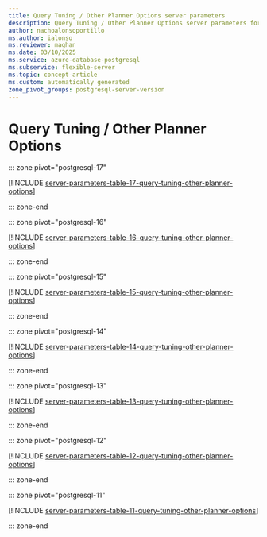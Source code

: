 ```yaml
---
title: Query Tuning / Other Planner Options server parameters
description: Query Tuning / Other Planner Options server parameters for Azure Database for PostgreSQL - Flexible Server.
author: nachoalonsoportillo
ms.author: ialonso
ms.reviewer: maghan
ms.date: 03/10/2025
ms.service: azure-database-postgresql
ms.subservice: flexible-server
ms.topic: concept-article
ms.custom: automatically generated
zone_pivot_groups: postgresql-server-version
---
```

# Query Tuning / Other Planner Options


::: zone pivot="postgresql-17"

[!INCLUDE [server-parameters-table-17-query-tuning-other-planner-options](./includes/server-parameters-table-17-query-tuning-other-planner-options.md)]

::: zone-end


::: zone pivot="postgresql-16"

[!INCLUDE [server-parameters-table-16-query-tuning-other-planner-options](./includes/server-parameters-table-16-query-tuning-other-planner-options.md)]

::: zone-end


::: zone pivot="postgresql-15"

[!INCLUDE [server-parameters-table-15-query-tuning-other-planner-options](./includes/server-parameters-table-15-query-tuning-other-planner-options.md)]

::: zone-end


::: zone pivot="postgresql-14"

[!INCLUDE [server-parameters-table-14-query-tuning-other-planner-options](./includes/server-parameters-table-14-query-tuning-other-planner-options.md)]

::: zone-end


::: zone pivot="postgresql-13"

[!INCLUDE [server-parameters-table-13-query-tuning-other-planner-options](./includes/server-parameters-table-13-query-tuning-other-planner-options.md)]

::: zone-end


::: zone pivot="postgresql-12"

[!INCLUDE [server-parameters-table-12-query-tuning-other-planner-options](./includes/server-parameters-table-12-query-tuning-other-planner-options.md)]

::: zone-end


::: zone pivot="postgresql-11"

[!INCLUDE [server-parameters-table-11-query-tuning-other-planner-options](./includes/server-parameters-table-11-query-tuning-other-planner-options.md)]

::: zone-end


